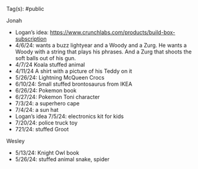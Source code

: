 Tag(s): #public

Jonah
- Logan’s idea: https://www.crunchlabs.com/products/build-box-subscription
- 4/6/24: wants a buzz lightyear and a Woody and a Zurg. He wants a Woody with a string that plays his phrases. And a Zurg that shoots the soft balls out of his gun. 
- 4/7/24 Koala stuffed animal
- 4/11/24 A shirt with a picture of his Teddy on it
- 5/26/24: Lightning McQueen Crocs
- 6/10/24: Small stuffed brontosaurus from IKEA 
- 6/26/24: Pokemon book
- 6/27/24: Pokemon Toni character 
- 7/3/24: a superhero cape
- 7/4/24: a sun hat
- Logan’s idea 7/5/24: electronics kit for kids
- 7/20/24: police truck toy
- 721/24: stuffed Groot

Wesley
- 5/13/24: Knight Owl book
- 5/26/24: stuffed animal snake, spider
